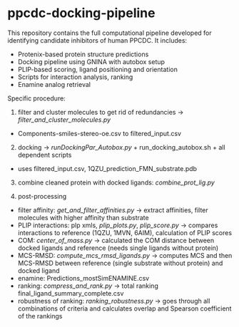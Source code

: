 # ppcdc-docking-pipeline
This repository contains the full computational pipeline developed for identifying candidate inhibitors of human PPCDC. 
It includes:   
- Protenix-based protein structure predictions
- Docking pipeline using GNINA with autobox setup
- PLIP-based scoring, ligand positioning and orientation
- Scripts for interaction analysis, ranking
- Enamine analog retrieval

Specific procedure:
1. filter and cluster molecules to get rid of redundancies -> *filter_and_cluster_molecules.py*
- Components-smiles-stereo-oe.csv to filtered_input.csv

2. docking -> *runDockingPar_Autobox.py* + run_docking_autobox.sh + all dependent scripts
- uses filtered_input.csv, 1QZU_prediction_FMN_substrate.pdb

3. combine cleaned protein with docked ligands: *combine_prot_lig.py*

4. post-processing
- filter affinity: *get_and_filter_affinities.py* -> extract affinities, filter molecules with higher affinity than substrate
- PLIP interactions: plp xmls, *plip_plots.py*, *plip_score.py* -> compares interactions to reference (1QZU, 1MVN, 6AIM), calculation of PLIP scores
- COM: *center_of_mass.py* -> calculated the COM distance between docked ligands and reference (needs single ligands without protein)
- MCS-RMSD: *compute_mcs_rmsd_ligands.py* -> computes MCS and then MCS-RMSD between reference (single substrate without protein) and docked ligand
- enamine: Predictions_mostSimENAMINE.csv
- ranking: *compress_and_rank.py* -> total ranking final_ligand_summary_complete.csv
- robustness of ranking: *ranking_robustness.py* -> goes through all combinations of criteria and calculates overlap and Spearson coefficient of the rankings
